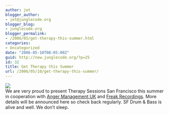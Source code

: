 ```yaml
---
author: jet
blogger_author:
- jet@junglecode.org
blogger_blog:
- junglecode.org
blogger_permalink:
- /2006/05/get-therapy-this-summer.html
categories:
- Uncategorized
date: "2006-05-10T08:05:00Z"
guid: http://new.junglecode.org/?p=25
id: 32
title: Get Therapy this Summer
url: /2006/05/10/get-therapy-this-summer/
---
```


![](http://www.junglecode.com/images/blog/therapy_web_flyer_thumb.gif)  
We are very proud to present Therapy Sessions San Francisco this summer in cooperation with [Anger Management UK](http://www.myspace.com/angeruk) and [Freak Recordings](http://www.freak-recordings.com). More details will be announced here so check back regularly. SF Drum & Bass is alive and well. We don’t sleep.